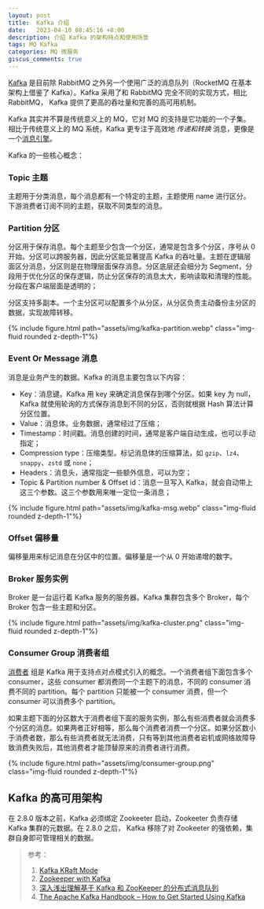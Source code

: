 ```yaml
---
layout: post
title:  Kafka 介绍
date:   2023-04-10 08:45:16 +8:00
description: 介绍 Kafka 的架构特点和使用场景
tags: MQ Kafka
categories: MQ 微服务
giscus_comments: true
---
```


[Kafka](https://kafka.apache.org/) 是目前除 RabbitMQ 之外另一个使用广泛的消息队列（RocketMQ 在基本架构上借鉴了 Kafka）。Kafka 采用了和 RabbitMQ 完全不同的实现方式，相比 RabbitMQ， Kafka 提供了更高的吞吐量和完善的高可用机制。

Kafka 其实并不算是传统意义上的 MQ，它对 MQ 的支持是它功能的一个子集。相比于传统意义上的 MQ 系统，Kafka 更专注于高效地 *传递和转换* 消息，更像是一个[消息引擎](https://learn.lianglianglee.com/%E4%B8%93%E6%A0%8F/Kafka%E6%A0%B8%E5%BF%83%E6%8A%80%E6%9C%AF%E4%B8%8E%E5%AE%9E%E6%88%98/01%20%20%E6%B6%88%E6%81%AF%E5%BC%95%E6%93%8E%E7%B3%BB%E7%BB%9FABC.md)。

Kafka 的一些核心概念：

### Topic 主题

主题用于分类消息，每个消息都有一个特定的主题，主题使用 name 进行区分。下游消费者订阅不同的主题，获取不同类型的消息。

### Partition 分区

分区用于保存消息。每个主题至少包含一个分区，通常是包含多个分区，序号从 0 开始。分区可以跨服务器，因此分区能显著提高 Kafka 的吞吐量。主题在逻辑层面区分消息，分区则是在物理层面保存消息。分区底层还会细分为 Segment，分段用于优化分区的保存逻辑，防止分区保存的消息太大，影响读取和清理的性能。分段在客户端层面是透明的；

分区支持多副本。一个主分区可以配置多个从分区，从分区负责主动备份主分区的数据，实现故障转移。

<div class="row mt-3">
    <div class="col-sm mt-3 mt-md-0">
        {% include figure.html path="assets/img/kafka-partition.webp" class="img-fluid rounded z-depth-1"%}
    </div>
</div>

### Event Or Message 消息

消息是业务产生的数据。Kafka 的消息主要包含以下内容：

- Key：消息键。Kafka 用 key 来确定消息保存到哪个分区。如果 key 为 null，Kafka 就使用轮询的方式保存消息到不同的分区，否则就根据 Hash 算法计算分区位置。
- Value：消息体。业务数据，通常经过了压缩；
- Timestamp：时间戳。消息创建的时间，通常是客户端自动生成，也可以手动指定；
- Compression type：压缩类型。标记消息体的压缩算法，如 `gzip`、`lz4`、`snappy`、`zstd` 或 `none`；
- Headers：消息头，通常指定一些额外信息，可以为空；
- Topic & Partition number & Offset id：消息一旦写入 Kafka，就会自动带上这三个参数。这三个参数用来唯一定位一条消息；

<div class="row mt-3">
    <div class="col-sm mt-3 mt-md-0">
        {% include figure.html path="assets/img/kafka-msg.webp" class="img-fluid rounded z-depth-1"%}
    </div>
</div>

### Offset 偏移量

偏移量用来标记消息在分区中的位置。偏移量是一个从 0 开始递增的数字。

### Broker 服务实例

Broker 是一台运行着 Kafka 服务的服务器。Kafka 集群包含多个 Broker，每个 Broker 包含一些主题和分区。

<div class="row mt-3">
    <div class="col-sm mt-3 mt-md-0">
        {% include figure.html path="assets/img/kafka-cluster.png" class="img-fluid rounded z-depth-1"%}
    </div>
</div>

### Consumer Group 消费者组

[消费者](https://www.conduktor.io/kafka/kafka-consumer-groups-and-consumer-offsets/) 组是 Kafka 用于支持点对点模式引入的概念。一个消费者组下面包含多个 consumer，这些 consumer 都消费同一个主题下的消息，不同的 consumer 消费不同的 partition。每个 partition 只能被一个 consumer 消费，但一个 consumer 可以消费多个 partition。

如果主题下面的分区数大于消费者组下面的服务实例，那么有些消费者就会消费多个分区的消息。如果两者正好相等，那么每个消费者消费一个分区。如果分区数小于消费者数，那么有些消费者就无法消费，只有等到其他消费者宕机或网络故障导致消费失败后，其他消费者才能顶替原来的消费者进行消费。

<div class="row mt-3">
    <div class="col-sm mt-3 mt-md-0">
        {% include figure.html path="assets/img/consumer-group.png" class="img-fluid rounded z-depth-1"%}
    </div>
</div>

## Kafka 的高可用架构

在 2.8.0 版本之前，Kafka 必须绑定 Zookeeter 启动，Zookeeter 负责存储 Kafka 集群的元数据。在 2.8.0 之后， Kafka 移除了对 Zookeeter 的强依赖，集群自身即可管理相关的数据。

> 参考：
> 1. [Kafka KRaft Mode](https://www.conduktor.io/kafka/kafka-kraft-mode/)
> 2. [Zookeeper with Kafka](https://www.conduktor.io/kafka/zookeeper-with-kafka/)
> 3. [深入浅出理解基于 Kafka 和 ZooKeeper 的分布式消息队列](https://gitbook.cn/books/5ae1e77197c22f130e67ec4e/index.html)
> 4. [The Apache Kafka Handbook – How to Get Started Using Kafka](https://www.freecodecamp.org/news/apache-kafka-handbook/#consumer-groups-in-kafka)



